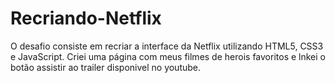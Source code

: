 # Recriando-Netflix
O desafio consiste em recriar a interface da Netflix utilizando HTML5, CSS3 e JavaScript. 
Criei uma página com meus filmes de herois favoritos e lnkei o botão assistir ao trailer disponivel no youtube.
